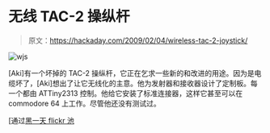 # 无线 TAC-2 操纵杆

> 原文：<https://hackaday.com/2009/02/04/wireless-tac-2-joystick/>

![wjs](img/330ef19f16203212de5551fd1b0e0246.png "wjs")

[Aki]有一个坏掉的 TAC-2 操纵杆，它正在乞求一些新的和改进的用途。因为是电缆坏了，[Aki]想出了让它无线化的主意。他为发射器和接收器设计了定制板。每一个都由 ATTiny2313 控制。他给它安装了标准连接器，这样它甚至可以在 commodore 64 上工作。尽管他还没有测试过。

[通过[黑一天 flickr 池](http://flickr.com/photos/akeeh/3251913776/in/pool-hack-a-day)
